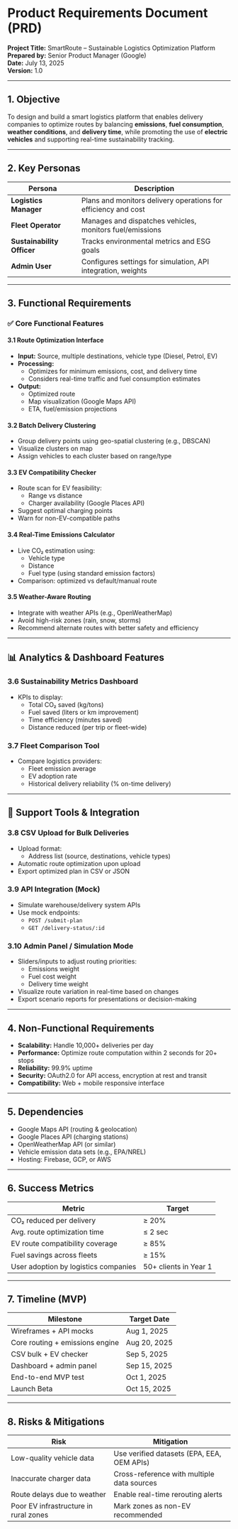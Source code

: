 # Product Requirements Document (PRD)

**Project Title:** SmartRoute – Sustainable Logistics Optimization Platform  
**Prepared by:** Senior Product Manager (Google)  
**Date:** July 13, 2025  
**Version:** 1.0

---

## 1. Objective

To design and build a smart logistics platform that enables delivery companies to optimize routes by balancing **emissions**, **fuel consumption**, **weather conditions**, and **delivery time**, while promoting the use of **electric vehicles** and supporting real-time sustainability tracking.

---

## 2. Key Personas

| Persona              | Description                                               |
|----------------------|-----------------------------------------------------------|
| **Logistics Manager**| Plans and monitors delivery operations for efficiency and cost |
| **Fleet Operator**   | Manages and dispatches vehicles, monitors fuel/emissions  |
| **Sustainability Officer** | Tracks environmental metrics and ESG goals       |
| **Admin User**       | Configures settings for simulation, API integration, weights |

---

## 3. Functional Requirements

### ✅ Core Functional Features

#### 3.1 Route Optimization Interface
- **Input:** Source, multiple destinations, vehicle type (Diesel, Petrol, EV)  
- **Processing:**  
  - Optimizes for minimum emissions, cost, and delivery time  
  - Considers real-time traffic and fuel consumption estimates  
- **Output:**  
  - Optimized route  
  - Map visualization (Google Maps API)  
  - ETA, fuel/emission projections

#### 3.2 Batch Delivery Clustering
- Group delivery points using geo-spatial clustering (e.g., DBSCAN)  
- Visualize clusters on map  
- Assign vehicles to each cluster based on range/type

#### 3.3 EV Compatibility Checker
- Route scan for EV feasibility:  
  - Range vs distance  
  - Charger availability (Google Places API)  
- Suggest optimal charging points  
- Warn for non-EV-compatible paths

#### 3.4 Real-Time Emissions Calculator
- Live CO₂ estimation using:  
  - Vehicle type  
  - Distance  
  - Fuel type (using standard emission factors)  
- Comparison: optimized vs default/manual route

#### 3.5 Weather-Aware Routing
- Integrate with weather APIs (e.g., OpenWeatherMap)  
- Avoid high-risk zones (rain, snow, storms)  
- Recommend alternate routes with better safety and efficiency

---

## 📊 Analytics & Dashboard Features

### 3.6 Sustainability Metrics Dashboard
- KPIs to display:  
  - Total CO₂ saved (kg/tons)  
  - Fuel saved (liters or km improvement)  
  - Time efficiency (minutes saved)  
  - Distance reduced (per trip or fleet-wide)

### 3.7 Fleet Comparison Tool
- Compare logistics providers:  
  - Fleet emission average  
  - EV adoption rate  
  - Historical delivery reliability (% on-time delivery)

---

## 🔧 Support Tools & Integration

### 3.8 CSV Upload for Bulk Deliveries
- Upload format:  
  - Address list (source, destinations, vehicle types)  
- Automatic route optimization upon upload  
- Export optimized plan in CSV or JSON

### 3.9 API Integration (Mock)
- Simulate warehouse/delivery system APIs  
- Use mock endpoints:  
  - `POST /submit-plan`  
  - `GET /delivery-status/:id`

### 3.10 Admin Panel / Simulation Mode
- Sliders/inputs to adjust routing priorities:  
  - Emissions weight  
  - Fuel cost weight  
  - Delivery time weight  
- Visualize route variation in real-time based on changes  
- Export scenario reports for presentations or decision-making

---

## 4. Non-Functional Requirements

- **Scalability:** Handle 10,000+ deliveries per day  
- **Performance:** Optimize route computation within 2 seconds for 20+ stops  
- **Reliability:** 99.9% uptime  
- **Security:** OAuth2.0 for API access, encryption at rest and transit  
- **Compatibility:** Web + mobile responsive interface

---

## 5. Dependencies

- Google Maps API (routing & geolocation)  
- Google Places API (charging stations)  
- OpenWeatherMap API (or similar)  
- Vehicle emission data sets (e.g., EPA/NREL)  
- Hosting: Firebase, GCP, or AWS

---

## 6. Success Metrics

| Metric                          | Target       |
|---------------------------------|--------------|
| CO₂ reduced per delivery        | ≥ 20%        |
| Avg. route optimization time    | ≤ 2 sec      |
| EV route compatibility coverage | ≥ 85%        |
| Fuel savings across fleets      | ≥ 15%        |
| User adoption by logistics companies | 50+ clients in Year 1 |

---

## 7. Timeline (MVP)

| Milestone                      | Target Date  |
|--------------------------------|--------------|
| Wireframes + API mocks         | Aug 1, 2025  |
| Core routing + emissions engine| Aug 20, 2025 |
| CSV bulk + EV checker          | Sep 5, 2025  |
| Dashboard + admin panel        | Sep 15, 2025 |
| End-to-end MVP test            | Oct 1, 2025  |
| Launch Beta                    | Oct 15, 2025 |

---

## 8. Risks & Mitigations

| Risk                             | Mitigation                                 |
|----------------------------------|---------------------------------------------|
| Low-quality vehicle data         | Use verified datasets (EPA, EEA, OEM APIs)  |
| Inaccurate charger data          | Cross-reference with multiple data sources  |
| Route delays due to weather      | Enable real-time rerouting alerts           |
| Poor EV infrastructure in rural zones | Mark zones as non-EV recommended    |
